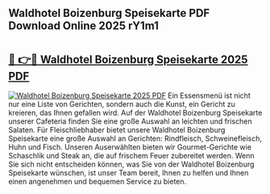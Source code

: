 ## Waldhotel Boizenburg Speisekarte PDF Download Online 2025 rY1m1

# <h2><a href="http://gc6nt9t.nevu.top/?p=Waldhotel+Boizenburg+Speisekarte">🔗 👉🔴 Waldhotel Boizenburg Speisekarte 2025 PDF</a></h2>

[![Waldhotel Boizenburg Speisekarte 2025 PDF](https://i.imgur.com/dBaPXMq.png)](http://gc6nt9t.nevu.top/?p=Waldhotel+Boizenburg+Speisekarte)
Ein Essensmenü ist nicht nur eine Liste von Gerichten, sondern auch die Kunst, ein Gericht zu kreieren, das Ihnen gefallen wird. Auf der Waldhotel Boizenburg Speisekarte unserer Cafeteria finden Sie eine große Auswahl an leichten und frischen Salaten. Für Fleischliebhaber bietet unsere Waldhotel Boizenburg Speisekarte eine große Auswahl an Gerichten: Rindfleisch, Schweinefleisch, Huhn und Fisch. Unseren Auserwählten bieten wir Gourmet-Gerichte wie Schaschlik und Steak an, die auf frischem Feuer zubereitet werden. Wenn Sie sich nicht entscheiden können, was Sie von der Waldhotel Boizenburg Speisekarte wünschen, ist unser Team bereit, Ihnen zu helfen und Ihnen einen angenehmen und bequemen Service zu bieten.
